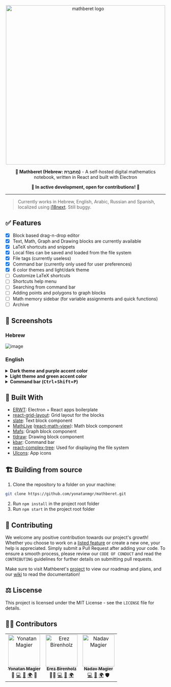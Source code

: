 <div align="center">
<img width=500 src="https://i.imgur.com/M4tds7u.png" alt="mathberet logo">
<p><b>📝 Mathberet (Hebrew: מַתְבֶּרֶת)</b> - A self-hosted digital mathematics notebook, written in React and built with Electron</p>
<p><b>🚧 In active development, open for contributions! 🚧</b></p>
</div>

---

> Currently works in Hebrew, English, Arabic, Russian and Spanish, localized using [i18next](https://github.com/i18next/i18next). Still buggy.

## :white_check_mark: Features

- [x] Block based drag-n-drop editor
- [x] Text, Math, Graph and Drawing blocks are currently available
- [x] LaTeX shortcuts and snippets
- [x] Local files can be saved and loaded from the file system
- [x] File tags (currently useless)
- [x] Command bar (currently only used for user preferences)
- [x] 6 color themes and light/dark theme
- [ ] Customize LaTeX shortcuts
- [ ] Shortcuts help menu
- [ ] Searching from command bar
- [ ] Adding points and polygons to graph blocks
- [ ] Math memory sidebar (for variable assignments and quick functions)
- [ ] Archive

## :camera_flash: Screenshots

### Hebrew

![image](https://user-images.githubusercontent.com/31913495/225077627-82fa032c-88e7-4e25-971f-98a37a436d40.jpg)
</details>

### English

<details><summary><b>Dark theme and purple accent color</b></summary>

![image](https://user-images.githubusercontent.com/31913495/225168731-13afd8f2-7e17-448d-a434-5b6bd1f43494.png)
</details>

<details><summary><b>Light theme and green accent color</b></summary>

![image](https://user-images.githubusercontent.com/31913495/225170025-65b7cde0-434d-4c66-8d9a-1c9237a92f3b.png)
</details>

<details><summary><b>Command bar (<kbd>Ctrl</kbd>+<kbd>Shift</kbd>+<kbd>P</kbd>)</b></summary>

![image](https://user-images.githubusercontent.com/31913495/225170120-e3dcdeb3-bdf2-4fa9-80dc-f2ebbfe2051b.png)
</details>

## :bricks: Built With

- [ERWT](https://github.com/codesbiome/electron-react-webpack-typescript-2023): Electron + React apps boilerplate
- [react-grid-layout](https://github.com/react-grid-layout/react-grid-layout): Grid layout for the blocks
- [slate](https://github.com/ianstormtaylor/slate): Text block component
- [MathLive](https://cortexjs.io/mathlive/) ([react-math-view](https://github.com/arnog/react-mathlive)): Math block component
- [Mafs](https://mafs.dev/): Graph block component
- [tldraw](https://github.com/tldraw/tldraw): Drawing block component
- [kbar](https://kbar.vercel.app/): Command bar
- [react-complex-tree](https://rct.lukasbach.com/): Used for displaying the file system
- [UIcons](https://github.com/freepik-company/flaticon-uicons): App icons

## :building_construction: Building from source

1. Clone the repository to a folder on your machine:
```bash
git clone https://github.com/yonatanmgr/mathberet.git
```
2. Run `npm install` in the project root folder
3. Run `npm start` in the project root folder

## :handshake: Contributing

We welcome any positive contribution towards our project's growth! Whether you choose to work on a [listed feature](https://github.com/yonatanmgr/mathberet#white_check_mark-features) or create a new one, your help is appreciated. Simply submit a Pull Request after adding your code. To ensure a smooth process, please review our `CODE OF CONDUCT` and read the `CONTRIBUTING` guidelines for further details on submitting pull requests.

Make sure to visit Mathberet's [project](https://github.com/users/yonatanmgr/projects/2) to view our roadmap and plans, and our [wiki](https://github.com/yonatanmgr/mathberet/wiki/%F0%9F%8F%A0-Home) to read the documentation!

## :balance_scale: Liscense

This project is licensed under the MIT License - see the `LICENSE` file for details.

## :technologist: Contributors

<table>
  <tbody>
    <tr>
      <td align="center"><a href="https://github.com/yonatanmgr"><img src="https://avatars.githubusercontent.com/u/31913495?v=3?s=100" width="100px;" alt="Yonatan Magier"/><br /><sub><b>Yonatan Magier</b></sub></a><br />
        <span title="Ideas & Planning">🤔</span>
        <a href="https://github.com/yonatanmgr/mathberet/commits?author=yonatanmgr" title="Code">💻</a>
        <a href="https://github.com/yonatanmgr/mathberet/commits?author=yonatanmgr" title="Maintenance">🚧</a>
        <a href="https://github.com/yonatanmgr/mathberet/tree/master/src/common/locals" title="Translation">🌍</a>
        <span title="Design">🎨</span>
      </td>
      <td align="center"><a href="https://github.com/ErezBiren"><img src="https://avatars.githubusercontent.com/u/7828909?v=3?s=100" width="100px;" alt="Erez Birenholz"/><br /><sub><b>Erez Birenholz</b></sub></a><br />
        <span title="Mentoring">🧑‍🏫</span>
        <a href="https://github.com/yonatanmgr/mathberet/commits?author=ErezBiren" title="Code">💻</a>
        <a href="https://github.com/yonatanmgr/mathberet/commits?author=ErezBiren" title="Maintenance">🚧</a>
        <a href="https://github.com/yonatanmgr/mathberet/tree/master/src/common/locals" title="Translation">🌍</a>
      </td>
      <td align="center"><a href="https://github.com/Nadav0077"><img src="https://avatars.githubusercontent.com/u/18245584?v=3?s=100" width="100px;" alt="Nadav Magier"/><br /><sub><b>Nadav Magier</b></sub></a><br />
        <a href="https://github.com/yonatanmgr/mathberet/commits?author=Nadav0077" title="Code">💻</a>
        <a href="https://github.com/yonatanmgr/mathberet/commits?author=Nadav0077" title="Maintenance">🚧</a>
        <a href="https://github.com/yonatanmgr/mathberet/tree/master/src/common/locals" title="Translation">🌍</a>
        <span title="Security">🛡️</span>
      </td>
    </tr>
  </tbody>
</table>
